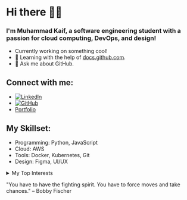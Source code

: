 # Hi there 👋🏻  
### I'm Muhammad Kaif, a software engineering student with a passion for cloud computing, DevOps, and design!  
- Currently working on something cool!  
- 📖 Learning with the help of [docs.github.com](https://docs.github.com).  
- 💬 Ask me about GitHub.  

## Connect with me:  
- [![LinkedIn](https://img.shields.io/badge/-LinkedIn-blue?logo=linkedin&logoColor=white&style=flat)](https://www.linkedin.com/in/your-profile)  
- [![GitHub](https://img.shields.io/badge/-GitHub-black?logo=github&logoColor=white&style=flat)](https://github.com/Muhammad-Kaif-leghari) 
- [Portfolio](https://muhammad-kaif.carrd.co)  

## My Skillset:  
- Programming: Python, JavaScript  
- Cloud: AWS 
- Tools: Docker, Kubernetes, Git  
- Design: Figma, UI/UX  


<details>
<summary>My Top Interests</summary>  

| Rank |     Interests     |  
|-----:|-------------------|  
|   1|       AWS           |  
|   2|  DevOps Practices   |  

</details>  
 

"You have to have the fighting spirit. You have to force moves and take chances." – Bobby Fischer

<!---
Muhammad-Kaif-leghari/Muhammad-Kaif-leghari is a ✨ special ✨ repository because its `README.md` (this file) appears on your GitHub profile.
You can click the Preview link to take a look at your changes.
--->
